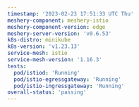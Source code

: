 ```yaml
---
timestamp: '2023-02-23 17:51:33 UTC Thu'
meshery-component: meshery-istio
meshery-component-version: edge
meshery-server-version: 'v0.6.53'
k8s-distro: minikube
k8s-version: 'v1.23.13'
service-mesh: istio
service-mesh-version: '1.16.3'
tests:
  pod/istiod: 'Running'
  pod/istio-egressgateway: 'Running'
  pod/istio-ingressgateway: 'Running'
overall-status: 'passing'
---
```

